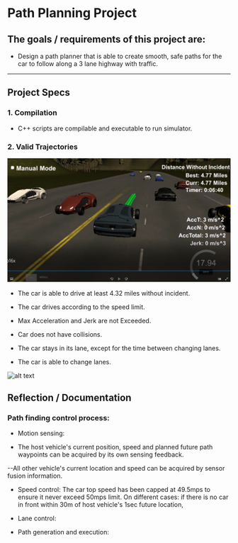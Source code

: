 # Path Planning Project

## The goals / requirements of this project are:

* Design a path planner that is able to create smooth, safe paths for the car to follow along a 3 lane highway with traffic.

[//]: # (Image References)
[image1]: ./4p77MilesPassing.PNG
[video1]: ./1lap16x.gif

---

## Project Specs

### 1. Compilation

* C++ scripts are compilable and executable to run simulator.

### 2. Valid Trajectories

![alt text][image1]

* The car is able to drive at least 4.32 miles without incident.

* The car drives according to the speed limit.

* Max Acceleration and Jerk are not Exceeded.

* Car does not have collisions.

* The car stays in its lane, except for the time between changing lanes.

* The car is able to change lanes.


![alt text][video1]


## Reflection / Documentation

### Path finding control process:

* Motion sensing: 

- The host vehicle's current position, speed and planned future path waypoints can be acquired by its own sensing feedback. 

--All other vehicle's current location and speed can be acquired by sensor fusion information.

* Speed control: The car top speed has been capped at 49.5mps to ensure it never exceed 50mps limit. On different cases: if there is no car in front within 30m of host vehicle's 1sec future location,

* Lane control:

* Path generation and execution:
